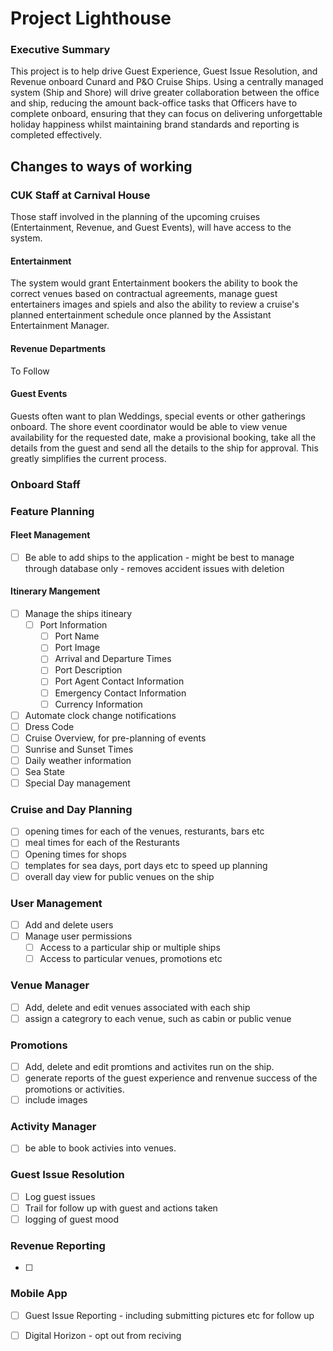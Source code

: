 # Project Lighthouse

### Executive Summary

This project is to help drive Guest Experience, Guest Issue Resolution, and Revenue onboard Cunard and P&O Cruise Ships. Using a centrally managed system (Ship and Shore) will drive greater collaboration between the office and ship, reducing the amount back-office tasks that Officers have to complete onboard, ensuring that they can focus on delivering unforgettable holiday happiness whilst maintaining brand standards and reporting is completed effectively. 

## Changes to ways of working

### CUK Staff at Carnival House

Those staff involved in the planning of the upcoming cruises (Entertainment, Revenue, and Guest Events), will have access to the system. 

#### Entertainment
The system would grant Entertainment bookers the ability to book the correct venues based on contractual agreements, manage guest entertainers images and spiels and also the ability to review a cruise's planned entertainment schedule once planned by the Assistant Entertainment Manager. 

#### Revenue Departments
To Follow


#### Guest Events
Guests often want to plan Weddings, special events or other gatherings onboard.  The shore event coordinator would be able to view venue availability for the requested date, make a provisional booking, take all the details from the guest and send all the details to the ship for approval. This greatly simplifies the current process.

### Onboard Staff


### Feature Planning

#### Fleet Management
- [ ] Be able to add ships to the application - might be best to manage through database only - removes accident issues with deletion

#### Itinerary Mangement
- [ ] Manage the ships itineary
    - [ ] Port Information
        - [ ] Port Name
        - [ ] Port Image
        - [ ] Arrival and Departure Times
        - [ ] Port Description
        - [ ] Port Agent Contact Information
        - [ ] Emergency Contact Information
        - [ ] Currency Information
- [ ] Automate clock change notifications
- [ ] Dress Code
- [ ] Cruise Overview, for pre-planning of events
- [ ] Sunrise and Sunset Times
- [ ] Daily weather information
- [ ] Sea State
- [ ] Special Day management

### Cruise and Day Planning
- [ ] opening times for each of the venues, resturants, bars etc
- [ ] meal times for each of the Resturants
- [ ] Opening times for shops
- [ ] templates for sea days, port days etc to speed up planning
- [ ] overall day view for public venues on the ship

### User Management
- [ ] Add and delete users
- [ ] Manage user permissions
    - [ ] Access to a particular ship or multiple ships
    - [ ] Access to particular venues, promotions etc 

### Venue Manager
- [ ] Add, delete and edit venues associated with each ship
- [ ] assign a categrory to each venue, such as cabin or public venue

### Promotions
- [ ] Add, delete and edit promtions and activites run on the ship. 
- [ ] generate reports of the guest experience and renvenue success of the promotions or activities. 
- [ ] include images

### Activity Manager
- [ ] be able to book activies into venues. 

### Guest Issue Resolution
- [ ] Log guest issues
- [ ] Trail for follow up with guest and actions taken
- [ ] logging of guest mood

### Revenue Reporting
- [ ]

### Mobile App
- [ ] Guest Issue Reporting - including submitting pictures etc for follow up
- [ ] Digital Horizon - opt out from reciving 










 
